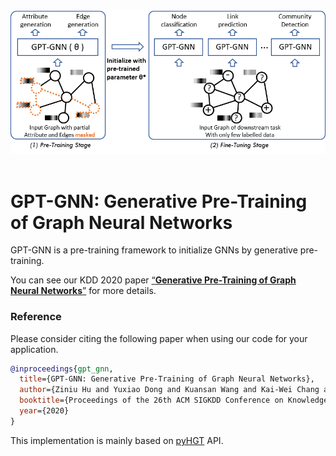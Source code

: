 <p align="center">
  <img src="./gpt-intro.png" width="600">
  <br />
  <br />
</p>

# GPT-GNN: Generative Pre-Training of Graph Neural Networks

GPT-GNN is a pre-training framework to initialize GNNs by generative pre-training.

You can see our KDD 2020 paper [“**Generative Pre-Training of Graph Neural Networks**”](https://arxiv.org/pdf/2006.15437.pdf) for more details.




























### Reference

Please consider citing the following paper when using our code for your application.

```bibtex
@inproceedings{gpt_gnn,
  title={GPT-GNN: Generative Pre-Training of Graph Neural Networks},
  author={Ziniu Hu and Yuxiao Dong and Kuansan Wang and Kai-Wei Chang and Yizhou Sun},
  booktitle={Proceedings of the 26th ACM SIGKDD Conference on Knowledge Discovery and Data Mining},
  year={2020}
}
```


This implementation is mainly based on [pyHGT](https://github.com/acbull/pyHGT) API.
